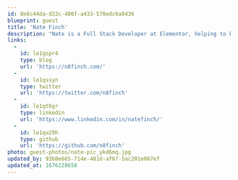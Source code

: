 ```yaml
---
id: 8e6c44da-d22c-486f-a433-578edc6a8436
blueprint: guest
title: 'Nate Finch'
description: "Nate is a Full Stack Developer at Elementor, helping to bring static, secure, speedy, and scalable WordPress to the masses. He's also a speaker, educator, and coffee lover."
links:
  -
    id: le1qspr4
    type: blog
    url: 'https://n8finch.com/'
  -
    id: le1qssyn
    type: twitter
    url: 'https://twitter.com/n8finch'
  -
    id: le1qt6gr
    type: linkedin
    url: 'https://www.linkedin.com/in/natefinch/'
  -
    id: le1qu29h
    type: github
    url: 'https://github.com/n8finch'
photo: guest-photos/nate-pic_ykd6mq.jpg
updated_by: 93b8e665-714e-481d-af67-5ac201e067ef
updated_at: 1676228650
---
```


